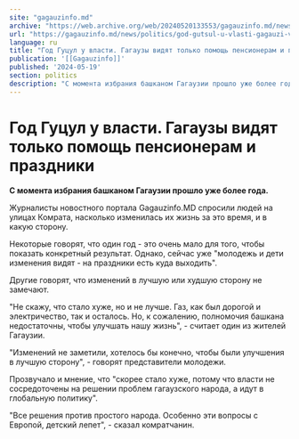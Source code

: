 ```yaml
---
site: "gagauzinfo.md"
archive: "https://web.archive.org/web/20240520133553/gagauzinfo.md/news/politics/god-gutsul-u-vlasti-gagauzi-vidyat-tolko-pomosch-pensioneram-i-prazdniki"
url: "https://gagauzinfo.md/news/politics/god-gutsul-u-vlasti-gagauzi-vidyat-tolko-pomosch-pensioneram-i-prazdniki"
language: ru
title: "Год Гуцул у власти. Гагаузы видят только помощь пенсионерам и праздники"
publication: '[[Gagauzinfo]]'
published: '2024-05-19'
section: politics
description: "С момента избрания башканом Гагаузии прошло уже более года."
---
```


# Год Гуцул у власти. Гагаузы видят только помощь пенсионерам и праздники

**С момента избрания башканом Гагаузии прошло уже более года.**

Журналисты новостного портала Gagauzinfo.MD спросили людей на улицах Комрата, насколько изменилась их жизнь за это время, и в какую сторону.

Некоторые говорят, что один год - это очень мало для того, чтобы показать конкретный результат. Однако, сейчас уже "молодежь и дети изменения видят - на праздники есть куда выходить".

Другие говорят, что изменений в лучшую или худшую сторону не замечают.

"Не скажу, что стало хуже, но и не лучше. Газ, как был дорогой и электричество, так и осталось. Но, к сожалению, полномочия башкана недостаточны, чтобы улучшать нашу жизнь", - считает один из жителей Гагаузии.

"Изменений не заметили, хотелось бы конечно, чтобы были улучшения в лучшую сторону", - говорят представители молодежи.

Прозвучало и мнение, что "скорее стало хуже, потому что власти не сосредоточены на решении проблем гагаузского народа, а идут в глобальную политику".

"Все решения против простого народа. Особенно эти вопросы с Европой, детский лепет", - сказал комратчанин.